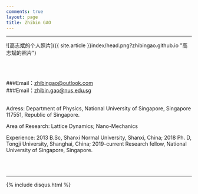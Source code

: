 ```yaml
---
comments: true
layout: page
title: Zhibin GAO
---
```

---

![高志斌的个人照片]({{ site.article }}index/head.png?zhibingao.github.io "高志斌的照片")

<br><br>

###Email：<zhibingao@outlook.com><br>
###Email：<zhibin.gao@nus.edu.sg><br>
<br>

Adress: Department of Physics, National University of Singapore, Singapore 117551, 
Republic of Singapore.
<br>

Area of Research: Lattice Dynamics; Nano-Mechanics
<br>

Experience: 2013 B.Sc, Shanxi Normal University, Shanxi, China; 2018 Ph. D, Tongji University, Shanghai, China; 2019-current Research fellow, National University of Singapore, Singapore.

<br><br>


---

[1]: http://www.dxinfo.com?achuan.io

{% include disqus.html %}

